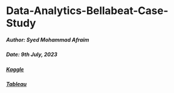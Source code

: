 # Data-Analytics-Bellabeat-Case-Study

##### Author: Syed Mohammad Afraim

##### Date: 9th July, 2023

##### [Kaggle](https://www.kaggle.com/code/syedmohammadafraim2/case-study-bellabeat-using-pythons-3d-plots)
##### [Tableau](https://public.tableau.com/app/profile/syed.mohammad.afraim/viz/BellabeatDataAnalysisCaseStudy_16906532777260/CoverPage)
